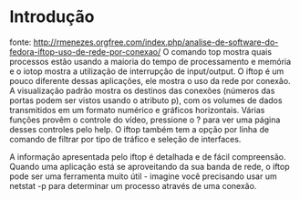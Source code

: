 # Introdução
fonte: http://rmenezes.orgfree.com/index.php/analise-de-software-do-fedora-iftop-uso-de-rede-por-conexao/
O comando top mostra quais processos estão usando a maioria do tempo de processamento e memória e o iotop mostra a utilização de interrupção de input/output. O iftop é um pouco diferente dessas aplicações, ele mostra o uso da rede por conexão. A visualização padrão mostra os destinos das conexões (números das portas podem ser vistos usando o atributo p), com os volumes de dados transmitidos em um formato numérico e gráficos horizontais.
Várias funções provêm o controle do vídeo, pressione o ? para ver uma página desses controles pelo help. O iftop também tem a opção por linha de comando de filtrar por tipo de tráfico e seleção de interfaces.

A informação apresentada pelo iftop é detalhada e de fácil compreensão. Quando uma aplicação está se aproveitando da sua banda de rede, o iftop pode ser uma ferramenta muito útil - imagine você precisando usar um netstat -p para determinar um processo através de uma conexão.